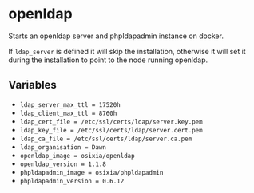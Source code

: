 # openldap

Starts an openldap server and phpldapadmin instance on docker.

If `ldap_server` is defined it will skip the installation, otherwise it will
set it during the installation to point to the node running openldap.

## Variables

* `ldap_server_max_ttl = 17520h`
* `ldap_client_max_ttl = 8760h`
* `ldap_cert_file = /etc/ssl/certs/ldap/server.key.pem`
* `ldap_key_file = /etc/ssl/certs/ldap/server.cert.pem`
* `ldap_ca_file = /etc/ssl/certs/ldap/server.ca.pem`
* `ldap_organisation = Dawn`
* `openldap_image = osixia/openldap`
* `openldap_version = 1.1.8`
* `phpldapadmin_image = osixia/phpldapadmin`
* `phpldapadmin_version = 0.6.12`
